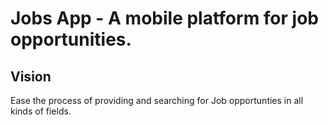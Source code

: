 # Jobs App - A mobile platform for job opportunities.

## Vision
Ease the process of providing and searching for Job opportunties in all kinds of fields.
